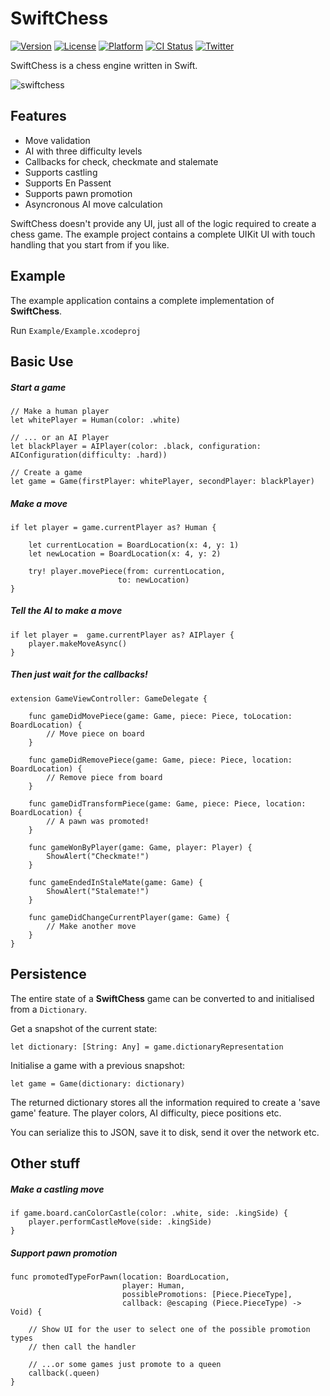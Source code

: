 # SwiftChess

[![Version](https://img.shields.io/cocoapods/v/SwiftChess.svg?style=flat)](http://cocoapods.org/pods/SwiftChess)
[![License](https://img.shields.io/cocoapods/l/SwiftChess.svg?style=flat)](http://cocoapods.org/pods/SwiftChess)
[![Platform](https://img.shields.io/cocoapods/p/SwiftChess.svg?style=flat)](http://cocoapods.org/pods/SwiftChess)
[![CI Status](https://api.travis-ci.org/SteveBarnegren/SwiftChess.svg?branch=master)](https://travis-ci.org/SteveBarnegren/SwiftChess)
[![Twitter](https://img.shields.io/badge/contact-@stevebarnegren-blue.svg?style=flat)](https://twitter.com/stevebarnegren)

SwiftChess is a chess engine written in Swift.

![swiftchess](https://cloud.githubusercontent.com/assets/6288713/24018928/d90f9182-0a8d-11e7-808c-a96bcb998462.gif)

## Features

- Move validation
- AI with three difficulty levels
- Callbacks for check, checkmate and stalemate
- Supports castling
- Supports En Passent
- Supports pawn promotion
- Asyncronous AI move calculation


SwiftChess doesn't provide any UI, just all of the logic required to create a chess game. The example project contains a complete UIKit UI with touch handling that you start from if you like.

## Example

The example application contains a complete implementation of **SwiftChess**.

Run `Example/Example.xcodeproj`

## Basic Use

##### Start a game

```
// Make a human player
let whitePlayer = Human(color: .white)

// ... or an AI Player
let blackPlayer = AIPlayer(color: .black, configuration: AIConfiguration(difficulty: .hard))

// Create a game       
let game = Game(firstPlayer: whitePlayer, secondPlayer: blackPlayer)
```

##### Make a move

```
if let player = game.currentPlayer as? Human {

	let currentLocation = BoardLocation(x: 4, y: 1)
	let newLocation = BoardLocation(x: 4, y: 2)

	try! player.movePiece(from: currentLocation,
                        to: newLocation)
}
```

##### Tell the AI to make a move

```
if let player =  game.currentPlayer as? AIPlayer {
	player.makeMoveAsync()
}
```
##### Then just wait for the callbacks!

```
extension GameViewController: GameDelegate {

	func gameDidMovePiece(game: Game, piece: Piece, toLocation: BoardLocation) {
        // Move piece on board
    }
    
    func gameDidRemovePiece(game: Game, piece: Piece, location: BoardLocation) {
        // Remove piece from board 
    }
    
    func gameDidTransformPiece(game: Game, piece: Piece, location: BoardLocation) {
    	// A pawn was promoted!
    }
    
    func gameWonByPlayer(game: Game, player: Player) {
    	ShowAlert("Checkmate!")
    }
    
    func gameEndedInStaleMate(game: Game) {
     	ShowAlert("Stalemate!")
    }
    
    func gameDidChangeCurrentPlayer(game: Game) {
    	// Make another move        
    }
}
```

## Persistence

The entire state of a **SwiftChess** game can be converted to and initialised from a `Dictionary`.

Get a snapshot of the current state:

```
let dictionary: [String: Any] = game.dictionaryRepresentation
```

Initialise a game with a previous snapshot:

```
let game = Game(dictionary: dictionary)
```

The returned dictionary stores all the information required to create a 'save game' feature. The player colors, AI difficulty, piece positions etc.

You can serialize this to JSON, save it to disk, send it over the network etc.


## Other stuff

##### Make a castling move

```
if game.board.canColorCastle(color: .white, side: .kingSide) {
	player.performCastleMove(side: .kingSide)
}
```

##### Support pawn promotion

```
func promotedTypeForPawn(location: BoardLocation, 
                         player: Human, 
                         possiblePromotions: [Piece.PieceType], 
                         callback: @escaping (Piece.PieceType) -> Void) {

	// Show UI for the user to select one of the possible promotion types
	// then call the handler
	
	// ...or some games just promote to a queen
	callback(.queen)
}
```
